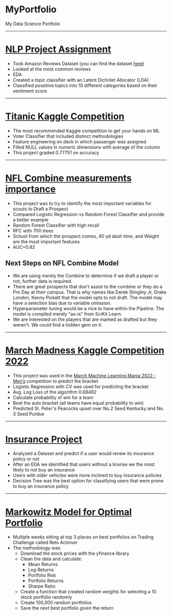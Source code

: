 # MyPortfolio
My Data Science Portfolio

***

# [NLP Project Assignment](https://github.com/greg1997-dev/MyPortfolio/blob/main/notebooks/Big_Data_Project.ipynb)
- Took Amazon Reviews Dataset (you can find the dataset [here](https://www.kaggle.com/datasets/bittlingmayer/amazonreviews))
- Looked at the most common reviews
- EDA 
- Created a topic classifier with an Latent Dichrilet Allocator (LDA)
- Classified possitive topics into 10 different categories based on their sentiment score
***

# [Titanic Kaggle Competition](https://github.com/greg1997-dev/Titanic_Kaggle_Competition/blob/main/notebooks/Titanic_Kaggle_Competition.ipynb)
- The most recommended Kaggle competition to get your hands on ML
- Voter Classifier that included distinct methodologies
- Feature engineering on deck in which passenger was assigned
- Filled NULL values in numeric dimensions with average of the column
- This project graded 0.77751 on accuracy
*** 

# [NFL Combine measurements importance](https://github.com/greg1997-dev/MyPortfolio/blob/main/notebooks/NFL_Combine.ipynb)
- This project was to try to identify the most important variables for scouts to Draft a Prospect
- Compared Logistic Regression vs Random Forest Classifier and provide a better example
- Random Forest Classifier with high recall
- RFC with 700 trees
- School from which the prospect comes, 40 yd dash time, and Weight are the most important features
- AUC=0.82
## Next Steps on NFL Combine Model
- We are using merely the Combine to determine if we draft a player or not, further data is required.
- There are great prospects that don't assist to the combine or they do a Pro Day at their campus. That is why names like Derek Stingley Jr, Drake London, Kenny Pickett that the model opts to not draft. The model may have a selection bias due to variable omission.
- Hyperparameter tuning would be a nice to have within the Pipeline. The model is compiled merely "as-is" from SciKit Learn.
- We are interested on the players that are marked as drafted but they weren't. We could find a hidden gem on it.

***
# [March Madness Kaggle Competition 2022](https://github.com/greg1997-dev/MyPortfolio/blob/main/notebooks/March_Madness.ipynb)
- This project was used in the [March Machine Learning Mania 2022 - Men’s](https://www.kaggle.com/competitions/mens-march-mania-2022/overview) competition to predict the bracket
- Logistic Regression with CV was used for predicting the bracket
- Avg. Log Loss of the algorithm 0.68492
- Calculate probability of win for a team
- Beat the auto bracket (all teams have equal probability to win)
- Predicted St. Peter's Peacocks upset over No.2 Seed Kentucky and No. 3 Seed Purdue

***
# [Insurance Project](https://github.com/greg1997-dev/MyPortfolio/blob/main/notebooks/Proyecto_Seguros.ipynb)
- Analyzed a Dataset and predict if a user would renew its insurance policy or not
- After an EDA we identified that users without a license we the most likely to not buy an insurance
- Users with older vehicles were more inclined to buy insurance policies
- Decision Tree was the best option for classifying users that were prone to buy an insurance policy
***

# [Markowitz Model for Optimal Portfolio](https://github.com/greg1997-dev/MyPortfolio/blob/main/notebooks/Markowitz.ipynb)
- Multiple weeks sitting at top 3 places on best portfolios on Trading Challenge called Reto Actinver
- The methodology was:
  * Download the stock prices with the yfinance library
  * Clean the data and calculate:
    * Mean Returns
    * Log Returns
    * Portfolio Risk
    * Portfolio Returns
    * Sharpe Ratio
  * Create a function that created random weights for selecting a 10 stock portfolio randomly
  * Create 100,000 random portfolios 
  * Save the next best portfolio given the return
